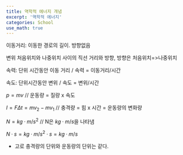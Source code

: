 ```yaml
---
title: 역학적 에너지 개념 
excerpt: '역학적 에너지'
categories: School
use_math: true
---
```

이동거리: 이동한 경로의 길이. 방향없음

변위 처음위치와 나중위치 사이의 직선 거리와 방향, 방향은 처음위치=>나중위치

속력: 단위 시간동안 이동 거리 / 속력 = 이동거리/시간

속도: 단위시간동안 변위 / 속도 = 변위/시간

$p=mv$ // 운동량 = 질량 x 속도

$I=FΔt=mv_2−mv_1$ // 충격량 = 힘 x 시간 = 운동량의 변화량

$N=kg·m/s^2$ // N은 $kg·m/s$을 나타냄

$N·s=kg·m/s^2·s=kg·m/s$ 

- 고로 충격량의 단위와 운동량의 단위는 같다.

